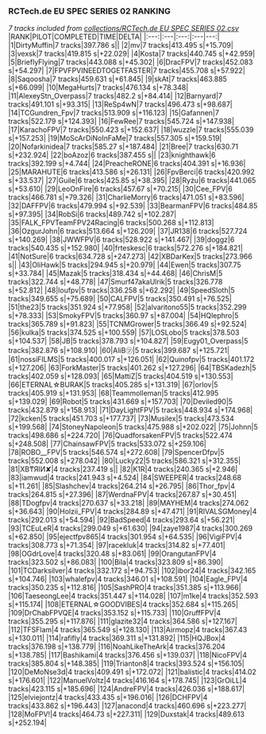 ### RCTech.de EU SPEC SERIES 02 RANKING
*7 tracks included from [collections/RCTech.de EU SPEC SERIES 02.csv](/collections/RCTech.de%20EU%20SPEC%20SERIES%2002.csv)*
|RANK|PILOT|COMPLETED|TIME|DELTA|
|:---:|:---|:---:|:---|---:|
|1|DirtyMuffin|7 tracks|397.786 s||
|2|mv|7 tracks|413.495 s|+15.709|
|3|vexsk|7 tracks|419.815 s|+22.029|
|4|Kosta|7 tracks|440.745 s|+42.959|
|5|BrieflyFlying|7 tracks|443.088 s|+45.302|
|6|DracFPV|7 tracks|452.083 s|+54.297|
|7|FPVFPVINEEDTOGETFASTER|7 tracks|455.708 s|+57.922|
|8|Saqoosha|7 tracks|459.631 s|+61.845|
|9|skAt|7 tracks|463.885 s|+66.099|
|10|MegaHurts|7 tracks|476.134 s|+78.348|
|11|AlexeyStn_Overpass|7 tracks|482.2 s|+84.414|
|12|Barnyard|7 tracks|491.101 s|+93.315|
|13|ReSp4wN|7 tracks|496.473 s|+98.687|
|14|TCGundren_Fpv|7 tracks|513.909 s|+116.123|
|15|Gafannen|7 tracks|522.179 s|+124.393|
|16|FewRee|7 tracks|545.724 s|+147.938|
|17|KarachoFPV|7 tracks|550.423 s|+152.637|
|18|wuzzle|7 tracks|555.039 s|+157.253|
|19|MoScArDiNoInFaMe|7 tracks|557.305 s|+159.519|
|20|Nofarkinidea|7 tracks|585.27 s|+187.484|
|21|Bree|7 tracks|630.71 s|+232.924|
|22|boAzoz|6 tracks|387.455 s||
|23|knighthawk|6 tracks|392.199 s|+4.744|
|24|PreacheRONE|6 tracks|404.391 s|+16.936|
|25|MARAHUTE|6 tracks|413.586 s|+26.131|
|26|FpvBerci|6 tracks|420.992 s|+33.537|
|27|Guile|6 tracks|425.85 s|+38.395|
|28|Ryżu|6 tracks|441.065 s|+53.610|
|29|LeoOnFire|6 tracks|457.67 s|+70.215|
|30|Cee_FPV|6 tracks|466.781 s|+79.326|
|31|CharlieMorry|6 tracks|471.051 s|+83.596|
|32|DAFFPV|6 tracks|479.994 s|+92.539|
|33|BearmanFPV|6 tracks|484.85 s|+97.395|
|34|RobSi|6 tracks|489.742 s|+102.287|
|35|FALK_FPVTeamFPV24Racing|6 tracks|500.268 s|+112.813|
|36|OzgurJohn|6 tracks|513.664 s|+126.209|
|37|JR138|6 tracks|527.724 s|+140.269|
|38|JWWFPV|6 tracks|528.922 s|+141.467|
|39|doggz|6 tracks|540.435 s|+152.980|
|40|frteskesc|6 tracks|572.276 s|+184.821|
|41|NotSure|6 tracks|634.728 s|+247.273|
|42|XBDarKex|5 tracks|273.966 s||
|43|OliHawk|5 tracks|294.945 s|+20.979|
|44|Ewen|5 tracks|307.75 s|+33.784|
|45|Mazak|5 tracks|318.434 s|+44.468|
|46|ChrisM|5 tracks|322.744 s|+48.778|
|47|Smurf47akaUlrik|5 tracks|326.778 s|+52.812|
|48|loufpv|5 tracks|336.258 s|+62.292|
|49|SpeedSloth|5 tracks|349.655 s|+75.689|
|50|CALFPV|5 tracks|350.491 s|+76.525|
|51|the23|5 tracks|351.924 s|+77.958|
|52|alvaritono55|5 tracks|352.299 s|+78.333|
|53|SmokyFPV|5 tracks|360.97 s|+87.004|
|54|HQlephro|5 tracks|365.789 s|+91.823|
|55|TCNMGrower|5 tracks|366.49 s|+92.524|
|56|kulka|5 tracks|374.525 s|+100.559|
|57|LOSLobo|5 tracks|378.503 s|+104.537|
|58|JB|5 tracks|378.793 s|+104.827|
|59|Eugy01_Overpass|5 tracks|382.876 s|+108.910|
|60|AliB㋡|5 tracks|399.687 s|+125.721|
|61|nossiFILMS|5 tracks|400.017 s|+126.051|
|62|Quinofpv|5 tracks|401.172 s|+127.206|
|63|ForkMaster|5 tracks|401.262 s|+127.296|
|64|TBSKadezh|5 tracks|402.059 s|+128.093|
|65|MattiZ|5 tracks|404.519 s|+130.553|
|66|ETERNAL☆BURAK|5 tracks|405.285 s|+131.319|
|67|orlov|5 tracks|405.919 s|+131.953|
|68|Teammolleman|5 tracks|412.995 s|+139.029|
|69|Robot|5 tracks|431.669 s|+157.703|
|70|Deviled90|5 tracks|432.879 s|+158.913|
|71|DayLightFPV|5 tracks|448.934 s|+174.968|
|72|kcken|5 tracks|451.703 s|+177.737|
|73|Musilex|5 tracks|473.534 s|+199.568|
|74|StoneyNapoleon|5 tracks|475.988 s|+202.022|
|75|Johnn|5 tracks|498.686 s|+224.720|
|76|QuadforsakenFPV|5 tracks|522.474 s|+248.508|
|77|ChainsawFPV|5 tracks|533.072 s|+259.106|
|78|ROBO__FPV|5 tracks|546.574 s|+272.608|
|79|SpencerDfpv|5 tracks|552.008 s|+278.042|
|80|Lucky22|5 tracks|586.321 s|+312.355|
|81|XB₸ЯIИ✘|4 tracks|237.419 s||
|82|K1R|4 tracks|240.365 s|+2.946|
|83|iamwud|4 tracks|241.943 s|+4.524|
|84|SWEEPER|4 tracks|248.68 s|+11.261|
|85|Slashchev|4 tracks|264.214 s|+26.795|
|86|Thor_fpv|4 tracks|264.815 s|+27.396|
|87|WerdnaFPV|4 tracks|267.87 s|+30.451|
|88|TDogfpv|4 tracks|270.637 s|+33.218|
|89|MAYHEM|4 tracks|274.062 s|+36.643|
|90|Holzii_FPV|4 tracks|284.89 s|+47.471|
|91|RIVALSGMoney|4 tracks|292.013 s|+54.594|
|92|BadSpeed|4 tracks|293.64 s|+56.221|
|93|TCEuLeR|4 tracks|299.049 s|+61.630|
|94|zaye1987|4 tracks|300.269 s|+62.850|
|95|ejectfpv865|4 tracks|301.954 s|+64.535|
|96|VigiFPV|4 tracks|308.773 s|+71.354|
|97|racekluk|4 tracks|314.82 s|+77.401|
|98|OGdrLove|4 tracks|320.48 s|+83.061|
|99|OrangutanFPV|4 tracks|323.502 s|+86.083|
|100|Bila|4 tracks|323.809 s|+86.390|
|101|TCDarksilver|4 tracks|332.172 s|+94.753|
|102|ibor24|4 tracks|342.165 s|+104.746|
|103|whalefpv|4 tracks|346.01 s|+108.591|
|104|Eagle_FPV|4 tracks|350.235 s|+112.816|
|105|SashPRO|4 tracks|351.385 s|+113.966|
|106|TaeseongLee|4 tracks|351.447 s|+114.028|
|107|m1ke|4 tracks|352.593 s|+115.174|
|108|ETERNAL☆GOODVIBES|4 tracks|352.684 s|+115.265|
|109|DrChabFPVQE|4 tracks|353.152 s|+115.733|
|110|GruffFPV|4 tracks|355.295 s|+117.876|
|111|glazite32|4 tracks|364.586 s|+127.167|
|112|TFSFlam|4 tracks|365.549 s|+128.130|
|113|Airmopz|4 tracks|367.43 s|+130.011|
|114|rafifly|4 tracks|369.311 s|+131.892|
|115|HQJBox|4 tracks|376.198 s|+138.779|
|116|NoahLikeTheArk|4 tracks|376.204 s|+138.785|
|117|Bashikami|4 tracks|376.456 s|+139.037|
|118|NicoFPV|4 tracks|385.804 s|+148.385|
|119|Trianton8|4 tracks|393.524 s|+156.105|
|120|DeMoNse3d|4 tracks|409.491 s|+172.072|
|121|balistic|4 tracks|414.02 s|+176.601|
|122|ManuelVoltz|4 tracks|416.164 s|+178.745|
|123|GrOiLL|4 tracks|423.115 s|+185.696|
|124|AndreFPV|4 tracks|426.036 s|+188.617|
|125|elviejontz|4 tracks|433.435 s|+196.016|
|126|DCHFPV|4 tracks|433.862 s|+196.443|
|127|anacond|4 tracks|460.696 s|+223.277|
|128|MoFPV!|4 tracks|464.73 s|+227.311|
|129|Duxstak|4 tracks|489.613 s|+252.194|
